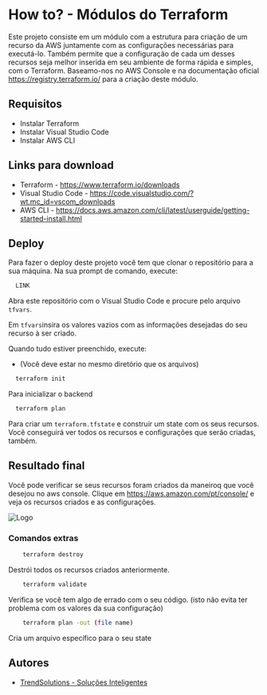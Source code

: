 # How to? - Módulos do Terraform

Este projeto consiste em um módulo com a estrutura para criação de um recurso da AWS juntamente com as configurações necessárias para executá-lo. Também permite que a configuração de cada um desses recursos seja melhor inserida em seu ambiente de forma rápida e simples, com o Terraform. Baseamo-nos no AWS Console e na documentação oficial https://registry.terraform.io/ para a criação deste módulo.

## Requisitos

- Instalar Terraform
- Instalar Visual Studio Code
- Instalar AWS CLI

## Links para download

- Terraform - https://www.terraform.io/downloads
- Visual Studio Code - https://code.visualstudio.com/?wt.mc_id=vscom_downloads
- AWS CLI - https://docs.aws.amazon.com/cli/latest/userguide/getting-started-install.html


## Deploy

Para fazer o deploy deste projeto você tem que clonar o repositório para a sua máquina. Na sua prompt de comando, execute:

```bash
  LINK
```
Abra este repositório com o Visual Studio Code e procure pelo arquivo `tfvars`.

Em `tfvars`insira os valores vazios com as informações desejadas do seu recurso à ser criado.

Quando tudo estiver preenchido, execute:
- (Você deve estar no mesmo diretório que os arquivos)

```bash
  terraform init
```

Para inicializar o backend

```bash
  terraform plan 
```

Para criar um `terraform.tfstate` e construir um state com os seus recursos. Você conseguirá ver todos os recursos e configurações que serão criadas, também.

## Resultado final

Você pode verificar se seus recursos foram criados da maneiroq que você desejou no aws console. Clique em https://aws.amazon.com/pt/console/ e veja os recursos criados e as configurações.

![Logo](https://fcortes.com.br/static/1fa99d7351e4f4c5b4313e933de57031/d9199/terraform_logo.png)

### Comandos extras

```bash
    terraform destroy
```

Destrói todos os recursos criados anteriormente.

```bash
    terraform validate
```

Verifica se você tem algo de errado com o seu código. (isto não evita ter problema com os valores da sua configuração)

```bash
    terraform plan -out (file name)
```

Cria um arquivo específico para o seu state
## Autores

- [TrendSolutions - Soluções Inteligentes](https://tsit.com.br/)